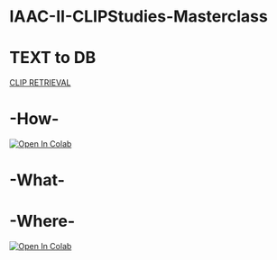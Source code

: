 # IAAC-II-CLIPStudies-Masterclass


# TEXT to DB 
[CLIP RETRIEVAL](https://rom1504.github.io/clip-retrieval/?back=https%3A%2F%2Fknn.laion.ai&index=laion5B-H-14&useMclip=false)

# -How- 
[![Open In Colab](https://colab.research.google.com/assets/colab-badge.svg)](
https://colab.research.google.com/github/neriiacopo/IAAC-II-CLIPStudies-Masterclass/blob/main/IAACII_CLIP_Studies_Attention_Map.ipynb)

# -What-

# -Where-
[![Open In Colab](https://colab.research.google.com/assets/colab-badge.svg)](
https://colab.research.google.com/github/neriiacopo/IAAC-II-CLIPStudies-Masterclass/blob/main/IAACII_CLIP_Studies_Attention_Map.ipynb)
